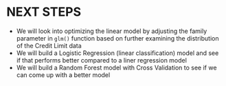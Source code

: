 # NEXT STEPS

* We will look into optimizing the linear model by adjusting the family parameter in `glm()` function based on further examining the distribution of the Credit Limit data
* We will build a Logistic Regression (linear classification) model and see if that performs better compared to a liner regression model
* We will build a Random Forest model with Cross Validation to see if we can come up with a better model